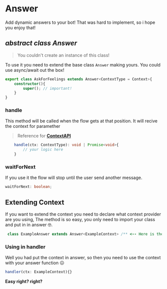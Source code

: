 # Answer
Add dynamic answers to your bot! That was hard to implement, so i hope you enjoy that!

## ***abstract** class Answer*
> You couldn't create an instance of this class!

To use it you need to extend the base class `Answer` making yours. You could use async/await out the box!
```ts
export class AskForFeelings extends Answer<ContextType = Context>{
    constructor(){
        super(); // important!
    }
}
```

### handle
This method will be called when the flow gets at that position. It will recive the context for paramether
> Reference for [**ContextAPI**](./ContextAPI.md)
```ts
    handle(ctx: ContextType): void | Promise<void>{
        // your logic here
    }
```

### waitForNext
If you use it the flow will stop until the user send another message.
```ts
waitForNext: boolean;
```

## Extending Context
If you want to extend the context you need to declare what context provider are you using,
The method is so easy, you only need to import your class and put in in answer 🤓.

```ts
 class ExampleAnswer extends Answer<ExampleContext> /** <-- Here is the declaration**/ {};
 ```

### Using in handler
Well you had put the context in answer, so then you need to use the context with your answer function 😖
```ts
handler(ctx: ExampleContext){}
```
**Easy right? right?**